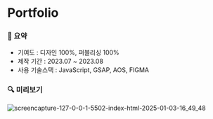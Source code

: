 # Portfolio

### 📍 요약
- 기여도 : 디자인 100%, 퍼블리싱 100%
- 제작 기간  : 2023.07 ~ 2023.08
- 사용 기술스택  : JavaScript, GSAP, AOS, FIGMA


 ### 🔍 미리보기
![screencapture-127-0-0-1-5502-index-html-2025-01-03-16_49_48](https://github.com/user-attachments/assets/67a6c74a-98b7-4510-8b82-be664ba607c3)
